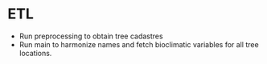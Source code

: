 # ETL

* Run preprocessing to obtain tree cadastres 
* Run main to harmonize names and fetch bioclimatic variables for all tree locations. 